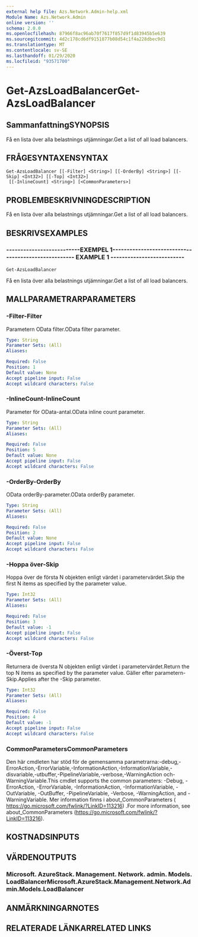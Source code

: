 ```yaml
---
external help file: Azs.Network.Admin-help.xml
Module Name: Azs.Network.Admin
online version: ''
schema: 2.0.0
ms.openlocfilehash: 87966f8ac96ab70f7617f857d9f1d83945b5e639
ms.sourcegitcommit: 4d2c178cd6df9151877b08d54c1f4a228dbec9d1
ms.translationtype: MT
ms.contentlocale: sv-SE
ms.lasthandoff: 01/29/2020
ms.locfileid: "93571700"
---
```

# <span data-ttu-id="ad21d-101">Get-AzsLoadBalancer</span><span class="sxs-lookup"><span data-stu-id="ad21d-101">Get-AzsLoadBalancer</span></span>

## <span data-ttu-id="ad21d-102">Sammanfattning</span><span class="sxs-lookup"><span data-stu-id="ad21d-102">SYNOPSIS</span></span>
<span data-ttu-id="ad21d-103">Få en lista över alla belastnings utjämningar.</span><span class="sxs-lookup"><span data-stu-id="ad21d-103">Get a list of all load balancers.</span></span>

## <span data-ttu-id="ad21d-104">FRÅGESYNTAXEN</span><span class="sxs-lookup"><span data-stu-id="ad21d-104">SYNTAX</span></span>

```
Get-AzsLoadBalancer [[-Filter] <String>] [[-OrderBy] <String>] [[-Skip] <Int32>] [[-Top] <Int32>]
 [[-InlineCount] <String>] [<CommonParameters>]
```

## <span data-ttu-id="ad21d-105">PROBLEMBESKRIVNING</span><span class="sxs-lookup"><span data-stu-id="ad21d-105">DESCRIPTION</span></span>
<span data-ttu-id="ad21d-106">Få en lista över alla belastnings utjämningar.</span><span class="sxs-lookup"><span data-stu-id="ad21d-106">Get a list of all load balancers.</span></span>

## <span data-ttu-id="ad21d-107">BESKRIVS</span><span class="sxs-lookup"><span data-stu-id="ad21d-107">EXAMPLES</span></span>

### <span data-ttu-id="ad21d-108">--------------------------EXEMPEL 1--------------------------</span><span class="sxs-lookup"><span data-stu-id="ad21d-108">-------------------------- EXAMPLE 1 --------------------------</span></span>
```
Get-AzsLoadBalancer
```

<span data-ttu-id="ad21d-109">Få en lista över alla belastnings utjämningar.</span><span class="sxs-lookup"><span data-stu-id="ad21d-109">Get a list of all load balancers.</span></span>

## <span data-ttu-id="ad21d-110">MALLPARAMETRAR</span><span class="sxs-lookup"><span data-stu-id="ad21d-110">PARAMETERS</span></span>

### <span data-ttu-id="ad21d-111">-Filter</span><span class="sxs-lookup"><span data-stu-id="ad21d-111">-Filter</span></span>
<span data-ttu-id="ad21d-112">Parametern OData filter.</span><span class="sxs-lookup"><span data-stu-id="ad21d-112">OData filter parameter.</span></span>

```yaml
Type: String
Parameter Sets: (All)
Aliases: 

Required: False
Position: 1
Default value: None
Accept pipeline input: False
Accept wildcard characters: False
```

### <span data-ttu-id="ad21d-113">-InlineCount</span><span class="sxs-lookup"><span data-stu-id="ad21d-113">-InlineCount</span></span>
<span data-ttu-id="ad21d-114">Parameter för OData-antal.</span><span class="sxs-lookup"><span data-stu-id="ad21d-114">OData inline count parameter.</span></span>

```yaml
Type: String
Parameter Sets: (All)
Aliases: 

Required: False
Position: 5
Default value: None
Accept pipeline input: False
Accept wildcard characters: False
```

### <span data-ttu-id="ad21d-115">-OrderBy</span><span class="sxs-lookup"><span data-stu-id="ad21d-115">-OrderBy</span></span>
<span data-ttu-id="ad21d-116">OData orderBy-parameter.</span><span class="sxs-lookup"><span data-stu-id="ad21d-116">OData orderBy parameter.</span></span>

```yaml
Type: String
Parameter Sets: (All)
Aliases: 

Required: False
Position: 2
Default value: None
Accept pipeline input: False
Accept wildcard characters: False
```

### <span data-ttu-id="ad21d-117">-Hoppa över</span><span class="sxs-lookup"><span data-stu-id="ad21d-117">-Skip</span></span>
<span data-ttu-id="ad21d-118">Hoppa över de första N objekten enligt värdet i parametervärdet.</span><span class="sxs-lookup"><span data-stu-id="ad21d-118">Skip the first N items as specified by the parameter value.</span></span>

```yaml
Type: Int32
Parameter Sets: (All)
Aliases: 

Required: False
Position: 3
Default value: -1
Accept pipeline input: False
Accept wildcard characters: False
```

### <span data-ttu-id="ad21d-119">-Överst</span><span class="sxs-lookup"><span data-stu-id="ad21d-119">-Top</span></span>
<span data-ttu-id="ad21d-120">Returnera de översta N objekten enligt värdet i parametervärdet.</span><span class="sxs-lookup"><span data-stu-id="ad21d-120">Return the top N items as specified by the parameter value.</span></span>
<span data-ttu-id="ad21d-121">Gäller efter parametern-Skip.</span><span class="sxs-lookup"><span data-stu-id="ad21d-121">Applies after the -Skip parameter.</span></span>

```yaml
Type: Int32
Parameter Sets: (All)
Aliases: 

Required: False
Position: 4
Default value: -1
Accept pipeline input: False
Accept wildcard characters: False
```

### <span data-ttu-id="ad21d-122">CommonParameters</span><span class="sxs-lookup"><span data-stu-id="ad21d-122">CommonParameters</span></span>
<span data-ttu-id="ad21d-123">Den här cmdleten har stöd för de gemensamma parametrarna:-debug,-ErrorAction,-ErrorVariable,-InformationAction,-InformationVariable,-disvariable,-utbuffer,-PipelineVariable,-verbose,-WarningAction och-WarningVariable.</span><span class="sxs-lookup"><span data-stu-id="ad21d-123">This cmdlet supports the common parameters: -Debug, -ErrorAction, -ErrorVariable, -InformationAction, -InformationVariable, -OutVariable, -OutBuffer, -PipelineVariable, -Verbose, -WarningAction, and -WarningVariable.</span></span> <span data-ttu-id="ad21d-124">Mer information finns i about_CommonParameters ( https://go.microsoft.com/fwlink/?LinkID=113216) .</span><span class="sxs-lookup"><span data-stu-id="ad21d-124">For more information, see about_CommonParameters (https://go.microsoft.com/fwlink/?LinkID=113216).</span></span>

## <span data-ttu-id="ad21d-125">KOSTNADS</span><span class="sxs-lookup"><span data-stu-id="ad21d-125">INPUTS</span></span>

## <span data-ttu-id="ad21d-126">VÄRDEN</span><span class="sxs-lookup"><span data-stu-id="ad21d-126">OUTPUTS</span></span>

### <span data-ttu-id="ad21d-127">Microsoft. AzureStack. Management. Network. admin. Models. LoadBalancer</span><span class="sxs-lookup"><span data-stu-id="ad21d-127">Microsoft.AzureStack.Management.Network.Admin.Models.LoadBalancer</span></span>

## <span data-ttu-id="ad21d-128">ANMÄRKNINGAR</span><span class="sxs-lookup"><span data-stu-id="ad21d-128">NOTES</span></span>

## <span data-ttu-id="ad21d-129">RELATERADE LÄNKAR</span><span class="sxs-lookup"><span data-stu-id="ad21d-129">RELATED LINKS</span></span>

